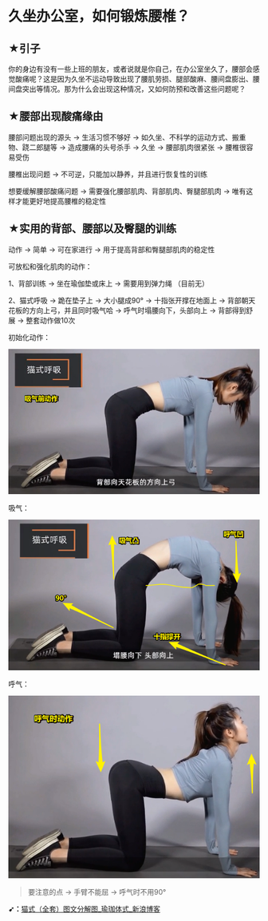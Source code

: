 # 久坐办公室，如何锻炼腰椎？

## ★引子

你的身边有没有一些上班的朋友，或者说就是你自己，在办公室坐久了，腰部会感觉酸痛呢？这是因为久坐不运动导致出现了腰肌劳损、腿部酸麻、腰间盘膨出、腰间盘突出等情况。那为什么会出现这种情况，又如何防预和改善这些问题呢？

## ★腰部出现酸痛缘由

腰部问题出现的源头 -> 生活习惯不够好 -> 如久坐、不科学的运动方式、搬重物、跷二郎腿等 -> 造成腰痛的头号杀手 -> 久坐 -> 腰部肌肉很紧张 -> 腰椎很容易受伤 

腰椎出现问题 -> 不可逆，只能加以静养，并且进行恢复性的训练

想要缓解腰部酸痛问题 -> 需要强化腰部肌肉、背部肌肉、臀腿部肌肉 -> 唯有这样才能更好地提高腰椎的稳定性

## ★实用的背部、腰部以及臀腿的训练

动作 -> 简单 -> 可在家进行 -> 用于提高背部和臀腿部肌肉的稳定性

可放松和强化肌肉的动作：

1、背部训练 -> 坐在瑜伽垫或床上 -> 需要用到弹力绳 （目前无）

2、猫式呼吸 -> 跪在垫子上 -> 大小腿成90° -> 十指张开撑在地面上 -> 背部朝天花板的方向上弓，并且同时吸气哈 -> 呼气时塌腰向下，头部向上 -> 背部得到舒展 -> 整套动作做10次

初始化动作：

![初始化动作](assets/img/2020-01-17-01-05-05.png)

吸气：

![猫式呼吸](assets/img/2020-01-17-00-52-27.png)

呼气：

![呼气动作](assets/img/2020-01-17-01-01-24.png)

> 要注意的点 -> 手臂不能屈 -> 呼气时不用90°

**➹：**[猫式（全套）图文分解图_瑜珈体式_新浪博客](http://blog.sina.com.cn/s/blog_12c055ceb0102wnrg.html)
